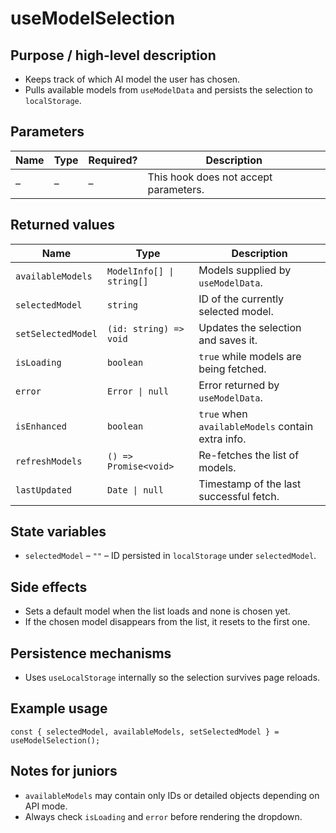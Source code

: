 # useModelSelection

## Purpose / high-level description
- Keeps track of which AI model the user has chosen.
- Pulls available models from `useModelData` and persists the selection to `localStorage`.

## Parameters
| Name | Type | Required? | Description |
| ---- | ---- | --------- | ----------- |
| – | – | – | This hook does not accept parameters. |

## Returned values
| Name | Type | Description |
| ---- | ---- | ----------- |
| `availableModels` | `ModelInfo[] \| string[]` | Models supplied by `useModelData`. |
| `selectedModel` | `string` | ID of the currently selected model. |
| `setSelectedModel` | `(id: string) => void` | Updates the selection and saves it. |
| `isLoading` | `boolean` | `true` while models are being fetched. |
| `error` | `Error \| null` | Error returned by `useModelData`. |
| `isEnhanced` | `boolean` | `true` when `availableModels` contain extra info. |
| `refreshModels` | `() => Promise<void>` | Re-fetches the list of models. |
| `lastUpdated` | `Date \| null` | Timestamp of the last successful fetch. |

## State variables
- `selectedModel` – `""` – ID persisted in `localStorage` under `selectedModel`.

## Side effects
- Sets a default model when the list loads and none is chosen yet.
- If the chosen model disappears from the list, it resets to the first one.

## Persistence mechanisms
- Uses `useLocalStorage` internally so the selection survives page reloads.

## Example usage
```tsx
const { selectedModel, availableModels, setSelectedModel } = useModelSelection();
```

## Notes for juniors
- `availableModels` may contain only IDs or detailed objects depending on API mode.
- Always check `isLoading` and `error` before rendering the dropdown.
